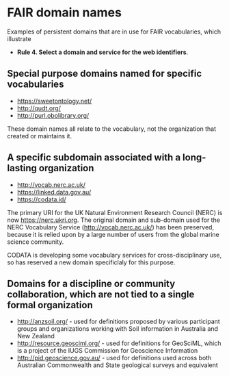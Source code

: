 # FAIR domain names

Examples of persistent domains that are in use for FAIR vocabularies, which illustrate 
- **Rule 4. Select a domain and service for the web identifiers**. 

## Special purpose domains named for specific vocabularies 

- https://sweetontology.net/ 
- http://qudt.org/ 
- http://purl.obolibrary.org/

These domain names all relate to the vocabulary, not the organization that created or maintains it. 

## A specific subdomain associated with a long-lasting organization 

- http://vocab.nerc.ac.uk/ 
- https://linked.data.gov.au/
- https://codata.id/  

The primary URI for the UK Natural Environment Research Council (NERC) is now https://nerc.ukri.org. The original domain and sub-domain used for the NERC Vocabulary Service (http://vocab.nerc.ac.uk/) has been preserved, because it is relied upon by a large number of users from the global marine science community. 

CODATA is developing some vocabulary services for cross-disciplinary use, so has reserved a new domain specificlaly for this purpose. 

## Domains for a discipline or community collaboration, which are not tied to a single formal organization 

- http://anzsoil.org/ - used for definitions proposed by various participant groups and organizations working with Soil information in Australia and New Zealand
- http://resource.geosciml.org/ - used for definitions for GeoSciML, which is a project of the IUGS Commission for Geoscience Information
- http://pid.geoscience.gov.au/ - used for definitions used across both Australian Commonwealth and State geological surveys and equivalent
